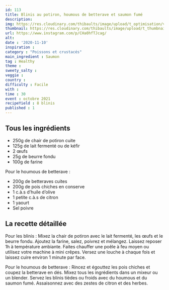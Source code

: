 ```yaml
---
id: 113
title: Blinis au potiron, houmous de betterave et saumon fumé
description: 
img: https://res.cloudinary.com/thibaults/image/upload/t_optimisation/v1605387392/Recipes/20201110_blinis_potiron.jpg
thumbnail: https://res.cloudinary.com/thibaults/image/upload/t_thumbnail_josie/v1605387392/Recipes/20201110_blinis_potiron.jpg
url: https://www.instagram.com/p/CHa0hfTJcag/
alt: 
date : '2020-11-10'
inspiration : 
category : "Poissons et crustacés"
main_ingredient : Saumon
tag : Healthy
theme : 
sweety_salty : 
veggie : 
country :
difficulty : Facile
with : 
time : 30
event : octobre 2021
recipeYield : 8 blinis
published : 1
---
```


## Tous les ingrédients
 - 250g de chair de potiron cuite
 - 125g de lait fermenté ou de kéfir
 - 2 œufs
 - 25g de beurre fondu
 - 100g de farine

Pour le houmous de betterave :
 - 200g de betteraves cuites
 - 200g de pois chiches en conserve
 - 1 c.à.s d’huile d’olive
 - 1 petite c.à.s de citron
 - 1 yaourt
 - Sel poivre

## La recette détaillée
Pour les blinis : Mixez la chair de potiron avec le lait fermenté, les œufs et le beurre fondu. Ajoutez la farine, salez, poivrez et mélangez. Laissez reposer 1h à température ambiante. Faites chauffer une poêle à feu moyen ou utilisez votre machine à mini crêpes. Versez une louche à chaque fois et laissez cuire environ 1 minute par face.

Pour le houmous de betterave : Rincez et égouttez les pois chiches et coupez la betterave en dés. Mixez tous les ingrédients dans un mixeur ou un blender. Servez les blinis tièdes ou froids avec du houmous et du saumon fumé. Assaisonnez avec des zestes de citron et des herbes.